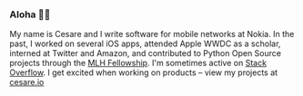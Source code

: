 ### Aloha 👋🌈

My name is Cesare and I write software for mobile networks at Nokia. In the past, I worked on several iOS apps, attended Apple WWDC as a scholar, interned at Twitter and Amazon, and contributed to Python Open Source projects through the [MLH Fellowship](https://fellowship.mlh.io/). I'm sometimes active on [Stack Overflow](https://stackoverflow.com/users/1135714/cesare). I get excited when working on products – view my projects at [cesare.io](https://cesare.io)

<!--
**csr/csr** is a ✨ _special_ ✨ repository because its `README.md` (this file) appears on your GitHub profile.

Here are some ideas to get you started:

- 🔭 I’m currently working on ...
- 🌱 I’m currently learning ...
- 👯 I’m looking to collaborate on ...
- 🤔 I’m looking for help with ...
- 💬 Ask me about ...
- 📫 How to reach me: ...
- 😄 Pronouns: he/him
- ⚡ Fun fact: ...
-->
